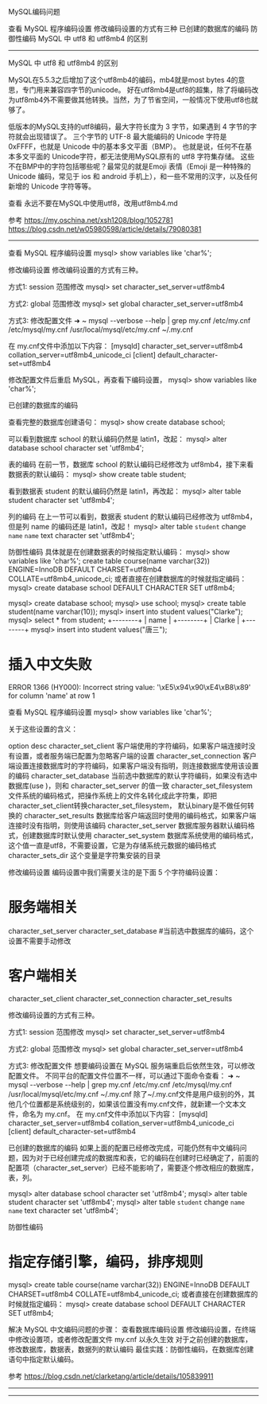 MySQL编码问题


查看 MySQL 程序编码设置
修改编码设置的方式有三种
已创建的数据库的编码
防御性编码
MySQL 中 utf8 和 utf8mb4 的区别





---------------------------------------------------------------------------------------------------------------------

MySQL 中 utf8 和 utf8mb4 的区别

MySQL在5.5.3之后增加了这个utf8mb4的编码，mb4就是most bytes 4的意思，专门用来兼容四字节的unicode。
好在utf8mb4是utf8的超集，除了将编码改为utf8mb4外不需要做其他转换。当然，为了节省空间，一般情况下使用utf8也就够了。

低版本的MySQL支持的utf8编码，最大字符长度为 3 字节，如果遇到 4 字节的字符就会出现错误了。
三个字节的 UTF-8 最大能编码的 Unicode 字符是 0xFFFF，也就是 Unicode 中的基本多文平面（BMP）。
也就是说，任何不在基本多文平面的 Unicode字符，都无法使用MySQL原有的 utf8 字符集存储。
这些不在BMP中的字符包括哪些呢？最常见的就是Emoji 表情（Emoji 是一种特殊的 Unicode 编码，常见于 ios 和 android 手机上），和一些不常用的汉字，以及任何新增的 Unicode 字符等等。


查看
永远不要在MySQL中使用utf8，改用utf8mb4.md


参考
https://my.oschina.net/xsh1208/blog/1052781
https://blog.csdn.net/w05980598/article/details/79080381



---------------------------------------------------------------------------------------------------------------------

查看 MySQL 程序编码设置
mysql> show variables like 'char%';

修改编码设置
修改编码设置的方式有三种。

方式1: session 范围修改
mysql> set character_set_server=utf8mb4

方式2: global 范围修改
mysql> set global character_set_server=utf8mb4

方式3: 修改配置文件
➜  ~ mysql --verbose --help | grep my.cnf
/etc/my.cnf /etc/mysql/my.cnf /usr/local/mysql/etc/my.cnf ~/.my.cnf

在 my.cnf文件中添加以下内容：
[mysqld]
character_set_server=utf8mb4
collation_server=utf8mb4_unicode_ci 
[client]
default_character-set=utf8mb4

修改配置文件后重启 MySQL，再查看下编码设置，
mysql> show variables like 'char%';

已创建的数据库的编码

查看完整的数据库创建语句：
mysql> show create database school;

可以看到数据库 school 的默认编码仍然是 latin1，改起：
mysql> alter database school character set 'utf8mb4';

 表的编码
在前一节，数据库 school 的默认编码已经修改为 utf8mb4，接下来看数据表的默认编码：
mysql> show create table student;

看到数据表 student 的默认编码仍然是 latin1，再改起：
mysql> alter table student character set 'utf8mb4';

列的编码
在上一节可以看到，数据表 student 的默认编码已经修改为 utf8mb4，但是列 name 的编码还是 latin1，改起！
mysql> alter table `student` change `name` `name` text character set 'utf8mb4';

防御性编码
具体就是在创建数据表的时候指定默认编码：
mysql> show variables like 'char%';
create table course(name varchar(32)) ENGINE=InnoDB DEFAULT CHARSET=utf8mb4 COLLATE=utf8mb4_unicode_ci;
或者直接在创建数据库的时候就指定编码：
mysql> create database school DEFAULT CHARACTER SET utf8mb4;




mysql> create database school;
mysql> use school;
mysql> create table student(name varchar(10));
mysql> insert into student values("Clarke");
mysql> select * from student;
+--------+
| name   |
+--------+
| Clarke |
+--------+
mysql> insert into student values("唐三");

# 插入中文失败
ERROR 1366 (HY000): Incorrect string value: '\xE5\x94\x90\xE4\xB8\x89' for column 'name' at row 1



查看 MySQL 程序编码设置
mysql> show variables like 'char%';

关于这些设置的含义：

option	desc
character_set_client	客户端使用的字符编码，如果客户端连接时没有设置，或者服务端已配置为忽略客户端的设置
character_set_connection	客户端设置连接数据库时的字符编码，如果客户端没有指明，则连接数据库使用该设置的编码
character_set_database	当前选中数据库的默认字符编码，如果没有选中数据库(use )，则和 character_set_server 的值一致
character_set_filesystem	文件系统的编码格式，把操作系统上的文件名转化成此字符集，即把 character_set_client转换character_set_filesystem， 默认binary是不做任何转换的
character_set_results	数据库给客户端返回时使用的编码格式，如果客户端连接时没有指明，则使用该编码
character_set_server	数据库服务器默认编码格式，创建数据库时默认使用
character_set_system	数据库系统使用的编码格式，这个值一直是utf8，不需要设置，它是为存储系统元数据的编码格式
character_sets_dir	这个变量是字符集安装的目录



修改编码设置
编码设置中我们需要关注的是下面 5 个字符编码设置：

# 服务端相关
character_set_server
character_set_database #当前选中数据库的编码，这个设置不需要手动修改​

# 客户端相关
character_set_client
character_set_connection
character_set_results



修改编码设置的方式有三种。

方式1: session 范围修改
mysql> set character_set_server=utf8mb4

方式2: global 范围修改
mysql> set global character_set_server=utf8mb4

方式3: 修改配置文件
想要编码设置在 MySQL 服务端重启后依然生效，可以修改配置文件。
不同平台的配置文件位置不一样，可以通过下面命令查看：
➜  ~ mysql --verbose --help | grep my.cnf
/etc/my.cnf /etc/mysql/my.cnf /usr/local/mysql/etc/my.cnf ~/.my.cnf
除了~/.my.cnf文件是用户级别的外，其他几个位置都是系统级别的，如果该位置没有my.cnf文件，就新建一个文本文件，命名为 my.cnf。
在 my.cnf文件中添加以下内容：
[mysqld]
character_set_server=utf8mb4
collation_server=utf8mb4_unicode_ci 
[client]
default_character-set=utf8mb4



已创建的数据库的编码
如果上面的配置已经修改完成，可能仍然有中文编码问题，因为对于已经创建完成的数据库和表，它的编码在创建时已经确定了，前面的配置项（character_set_server）已经不能影响了，需要逐个修改相应的数据库，表，列。

mysql> alter database school character set 'utf8mb4';
mysql> alter table student character set 'utf8mb4';
mysql> alter table `student` change `name` `name` text character set 'utf8mb4';



防御性编码
# 指定存储引擎，编码，排序规则
mysql> create table course(name varchar(32)) ENGINE=InnoDB DEFAULT CHARSET=utf8mb4 COLLATE=utf8mb4_unicode_ci;
或者直接在创建数据库的时候就指定编码：
mysql> create database school DEFAULT CHARACTER SET utf8mb4;



解决 MySQL 中文编码问题的步骤：
    查看数据库编码设置
    修改编码设置，在终端中修改设置项，或者修改配置文件 my.cnf 以永久生效
    对于之前创建的数据库，修改数据库，数据表，数据列的默认编码
    最佳实践：防御性编码，在数据库创建语句中指定默认编码。



参考
https://blog.csdn.net/clarketang/article/details/105839911


---------------------------------------------------------------------------------------------------------------------









---------------------------------------------------------------------------------------------------------------------





